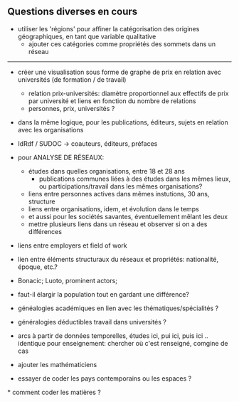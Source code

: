 ## Questions diverses en cours


* utiliser les 'régions' pour affiner la catégorisation des origines géographiques, en tant que variable qualitative
  * ajouter ces catégories comme propriétés des sommets dans un réseau



----

* créer une visualisation sous forme de graphe de prix en relation avec universités (de formation / de travail)
  * relation prix-universités:  diamètre proportionnel aux effectifs de prix par université et liens en fonction du nombre de relations
  * personnes, prix, universités ?
* dans la même logique, pour les publications, éditeurs, sujets en relation avec les organisations

* IdRdf / SUDOC -> coauteurs, éditeurs, préfaces

* pour ANALYSE DE RÉSEAUX:
  * études dans quelles organisations, entre 18 et 28 ans
    * publications communes liées à des études dans les mêmes lieux, ou participations/travail dans les mêmes organisations?
  * liens entre personnes actives dans mêmes instutions, 30 ans, structure
  * liens entre organisations, idem, et évolution dans le temps
  * et aussi pour les sociétés savantes, éventuellement mêlant les deux
  * mettre plusieurs liens dans un réseau et observer si on a des différences

* liens entre employers et field of work

* lien entre éléments structuraux du réseaux et propriétés: nationalité, époque, etc.?

* Bonacic; Luoto, prominent actors;



* faut-il élargir la population tout en gardant une différence?


* généalogies académiques en lien avec les thématiques/spécialités ?
* généralogies déductibles travail dans universités ?


* arcs à partir de données temporelles, études ici, pui ici, puis ici .. identique pour enseignement: chercher où c'est renseigné, comgine de cas


* ajouter les mathématiciens


* essayer de coder les pays contemporains ou les espaces ?

* comment coder les matières ? 

